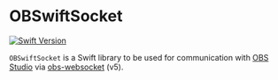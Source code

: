 # OBSwiftSocket
[![Swift Version](https://img.shields.io/badge/Swift-v5.3-orange)](https://github.com/tterb/atomic-design-ui/blob/master/LICENSEs)

`OBSwiftSocket` is a Swift library to be used for communication with [OBS Studio](https://obsproject.com/) via [obs-websocket](https://github.com/obsproject/obs-websocket) (v5).
